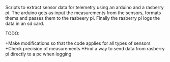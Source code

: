 Scripts to extract sensor data for telemetry using an arduino and a rasberry pi.
The arduino gets as input the measurements from the sensors, formats thems and passes them to the rasbeery pi.
Finally the rasberry pi logs the data in an sd card.

TODO:

+Make modifications so that the code applies for all types of sensors
+Check precision of measurements
+Find a way to send data from rasberry pi directly to a pc when logging 
